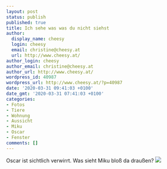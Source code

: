 ```yaml
---
layout: post
status: publish
published: true
title: Ich sehe was was du nicht siehst
author:
  display_name: cheesy
  login: cheesy
  email: christine@cheesy.at
  url: http://www.cheesy.at/
author_login: cheesy
author_email: christine@cheesy.at
author_url: http://www.cheesy.at/
wordpress_id: 40987
wordpress_url: http://www.cheesy.at/?p=40987
date: '2020-03-31 09:41:03 +0100'
date_gmt: '2020-03-31 07:41:03 +0100'
categories:
- Fotos
- Tiere
- Wohnung
- Aussicht
- Miku
- Oscar
- Fenster
comments: []
---
```

Oscar ist sichtlich verwirrt. Was sieht Miku bloß da draußen?
[![](http://www.cheesy.at/wp-content/uploads/08-Ich-sehe-was-was-du-nicht-siehst.jpg)](http://www.cheesy.at/fotos/sonstiges/zoom-challenge/)
